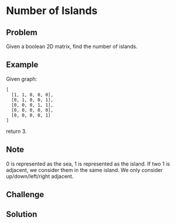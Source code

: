Number of Islands
===


Problem
-------

Given a boolean 2D matrix, find the number of islands.

Example
-------

Given graph:

    [
      [1, 1, 0, 0, 0],
      [0, 1, 0, 0, 1],
      [0, 0, 0, 1, 1],
      [0, 0, 0, 0, 0],
      [0, 0, 0, 0, 1]
    ]

return 3.

Note
---------

0 is represented as the sea, 1 is represented as the island. If two 1 is adjacent, we consider them in the same island. We only consider up/down/left/right adjacent.

Challenge
---------

Solution
--------

